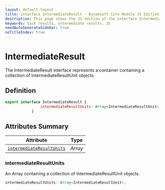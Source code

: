 ```yaml
---
layout: default-layout
title: interface IntermediateResult - Dynamsoft Core Module JS Edition API Reference
description: This page shows the JS edition of the interface IntermediateResult in Dynamsoft Core Module.
keywords: task results, intermediate results, JS
needAutoGenerateSidebar: true
noTitleIndex: true
---
```


# IntermediateResult

The IntermediateResult interface represents a container containing a collection of IntermediateResultUnit objects.

## Definition

```js
export interface IntermediateResult {
                intermediateResultUnits: Array<IntermediateResultUnit>;
            }
```

## Attributes Summary

| Attribute | Type |
|--------|-------------|
| [`intermediateResultUnits`](#intermediateresultunits) | *Array<IntermediateResultUnit>* |


### intermediateResultUnits

An Array containing a collection of IntermediateResultUnit objects.

```js
intermediateResultUnits: Array<IntermediateResultUnit>;
```
